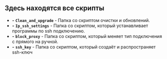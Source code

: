 ## Здесь находятся все скрипты
- **-** **`Clean_and_upgrade`** - Папка со скриптом очистки и обновлений.
- **-** **`Ip_ssh_settings`** - Папка со скриптом, который устанавливает программы по ssh подключению.
- **-** **`block_proxy`** - Папка со скриптом, который меняет тип подключения с прямого на ручной.
- **-** **`ssh_key`** - Папка со скриптом, который создаёт и распространяет ssh-ключ
